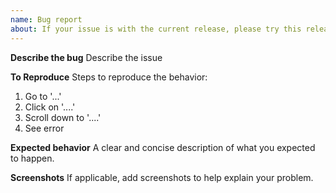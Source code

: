 ```yaml
---
name: Bug report
about: If your issue is with the current release, please try this release first. https://github.com/ExponentialML/ComfyUI_Native_DynamiCrafter/tree/43ae6bebccb141c6d85b5075f4fed57a5ddea3c1. If you have issues with the main branch, but not with the old release, please proceed to post below.
---
```


**Describe the bug**
Describe the issue

**To Reproduce**
Steps to reproduce the behavior:
1. Go to '...'
2. Click on '....'
3. Scroll down to '....'
4. See error

**Expected behavior**
A clear and concise description of what you expected to happen.

**Screenshots**
If applicable, add screenshots to help explain your problem.
